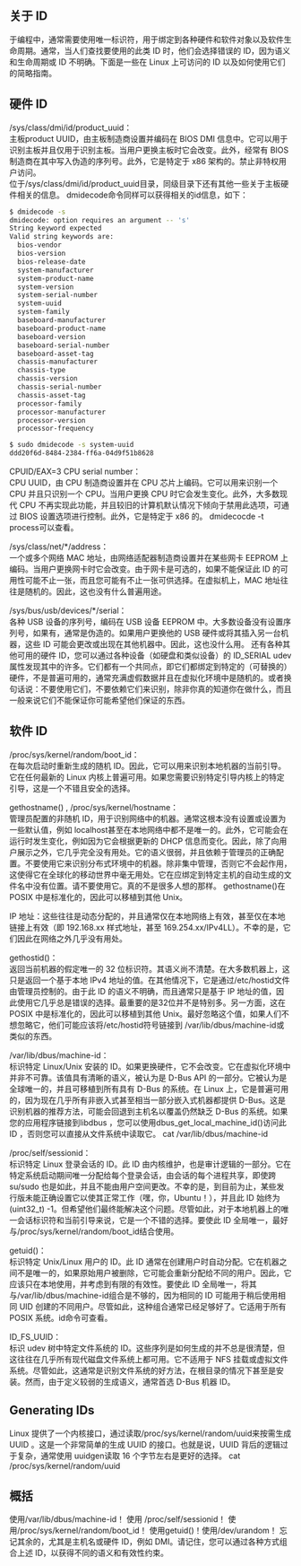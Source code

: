 ## 关于 ID

于编程中，通常需要使用唯一标识符，用于绑定到各种硬件和软件对象以及软件生命周期。通常，当人们查找要使用的此类 ID 时，他们会选择错误的 ID，因为语义和生命周期或 ID 不明确。下面是一些在 Linux 上可访问的 ID 以及如何使用它们的简略指南。

## 硬件 ID

/sys/class/dmi/id/product_uuid：  
主板product UUID，由主板制造商设置并编码在 BIOS DMI 信息中。它可以用于识别主板并且仅用于识别主板。当用户更换主板时它会改变。此外，经常有 BIOS 制造商在其中写入伪造的序列号。此外，它是特定于 x86 架构的。禁止非特权用户访问。  
位于/sys/class/dmi/id/product_uuid目录，同级目录下还有其他一些关于主板硬件相关的信息。
dmidecode命令同样可以获得相关的id信息，如下：
```bash
$ dmidecode -s
dmidecode: option requires an argument -- 's'
String keyword expected
Valid string keywords are:
  bios-vendor
  bios-version
  bios-release-date
  system-manufacturer
  system-product-name
  system-version
  system-serial-number
  system-uuid
  system-family
  baseboard-manufacturer
  baseboard-product-name
  baseboard-version
  baseboard-serial-number
  baseboard-asset-tag
  chassis-manufacturer
  chassis-type
  chassis-version
  chassis-serial-number
  chassis-asset-tag
  processor-family
  processor-manufacturer
  processor-version
  processor-frequency

$ sudo dmidecode -s system-uuid
ddd20f6d-8484-2384-ff6a-04d9f51b8628
```

CPUID/EAX=3 CPU serial number：  
CPU UUID，由 CPU 制造商设置并在 CPU 芯片上编码。它可以用来识别一个 CPU 并且只识别一个 CPU。当用户更换 CPU 时它会发生变化。此外，大多数现代 CPU 不再实现此功能，并且较旧的计算机默认情况下倾向于禁用此选项，可通过 BIOS 设置选项进行控制。此外，它是特定于 x86 的。
dmidecocde -t process可以查看。

/sys/class/net/*/address：  
一个或多个网络 MAC 地址，由网络适配器制造商设置并在某些网卡 EEPROM 上编码。当用户更换网卡时它会改变。由于网卡是可选的，如果不能保证此 ID 的可用性可能不止一张，而且您可能有不止一张可供选择。在虚拟机上，MAC 地址往往是随机的。因此，这也没有什么普遍用途。

/sys/bus/usb/devices/*/serial：  
各种 USB 设备的序列号，编码在 USB 设备 EEPROM 中。大多数设备没有设置序列号，如果有，通常是伪造的。如果用户更换他的 USB 硬件或将其插入另一台机器，这些 ID 可能会更改或出现在其他机器中。因此，这也没什么用。
还有各种其他可用的硬件 ID，您可以通过各种设备（如硬盘和类似设备）的 ID_SERIAL udev 属性发现其中的许多。它们都有一个共同点，即它们都绑定到特定的（可替换的）硬件，不是普遍可用的，通常充满虚假数据并且在虚拟化环境中是随机的。或者换句话说：不要使用它们，不要依赖它们来识别，除非你真的知道你在做什么，而且一般来说它们不能保证你可能希望他们保证的东西。

## 软件 ID

/proc/sys/kernel/random/boot_id：  
在每次启动时重新生成的随机 ID。因此，它可以用来识别本地机器的当前引导。它在任何最新的 Linux 内核上普遍可用。如果您需要识别特定引导内核上的特定引导，这是一个不错且安全的选择。

gethostname() , /proc/sys/kernel/hostname：  
管理员配置的非随机 ID，用于识别网络中的机器。通常这根本没有设置或设置为一些默认值，例如 localhost甚至在本地网络中都不是唯一的。此外，它可能会在运行时发生变化，例如因为它会根据更新的 DHCP 信息而变化。因此，除了向用户展示之外，它几乎完全没有用处。它的语义很弱，并且依赖于管理员的正确配置。不要使用它来识别分布式环境中的机器。除非集中管理，否则它不会起作用，这使得它在全球化的移动世界中毫无用处。它在应绑定到特定主机的自动生成的文件名中没有位置。请不要使用它。真的不是很多人想的那样。 gethostname()在 POSIX 中是标准化的，因此可以移植到其他 Unix。

IP 地址：这些往往是动态分配的，并且通常仅在本地网络上有效，甚至仅在本地链接上有效（即 192.168.xx 样式地址，甚至 169.254.xx/IPv4LL）。不幸的是，它们因此在网络之外几乎没有用处。

gethostid()：  
返回当前机器的假定唯一的 32 位标识符。其语义尚不清楚。在大多数机器上，这只是返回一个基于本地 IPv4 地址的值。在其他情况下，它是通过/etc/hostid文件由管理员控制的。由于此 ID 的语义不明确，而且通常只是基于 IP 地址的值，因此使用它几乎总是错误的选择。最重要的是32位并不是特别多。另一方面，这在 POSIX 中是标准化的，因此可以移植到其他 Unix。最好忽略这个值，如果人们不想忽略它，他们可能应该将/etc/hostid符号链接到 /var/lib/dbus/machine-id或类似的东西。

/var/lib/dbus/machine-id：  
标识特定 Linux/Unix 安装的 ID。如果更换硬件，它不会改变。它在虚拟化环境中并非不可靠。该值具有清晰的语义，被认为是 D-Bus API 的一部分。它被认为是全球唯一的，并且可移植到所有具有 D-Bus 的系统。在 Linux 上，它是普遍可用的，因为现在几乎所有非嵌入式甚至相当一部分嵌入式机器都提供 D-Bus。这是识别机器的推荐方法，可能会回退到主机名以覆盖仍然缺乏 D-Bus 的系统。如果您的应用程序链接到libdbus ，您可以使用dbus_get_local_machine_id()访问此 ID ，否则您可以直接从文件系统中读取它。
cat /var/lib/dbus/machine-id

/proc/self/sessionid：  
标识特定 Linux 登录会话的 ID。此 ID 由内核维护，也是审计逻辑的一部分。它在特定系统启动期间唯一分配给每个登录会话，由会话的每个进程共享，即使跨 su/sudo 也是如此，并且不能由用户空间更改。不幸的是，到目前为止，某些发行版未能正确设置它以使其正常工作（嘿，你，Ubuntu！），并且此 ID 始终为 (uint32_t) -1。但希望他们最终能解决这个问题。尽管如此，对于本地机器上的唯一会话标识符和当前引导来说，它是一个不错的选择。要使此 ID 全局唯一，最好与/proc/sys/kernel/random/boot_id结合使用。

getuid()：  
标识特定 Unix/Linux 用户的 ID。此 ID 通常在创建用户时自动分配。它在机器之间不是唯一的，如果原始用户被删除，它可能会重新分配给不同的用户。因此，它应该只在本地使用，并考虑到有限的有效性。要使此 ID 全局唯一，将其与/var/lib/dbus/machine-id组合是不够的，因为相同的 ID 可能用于稍后使用相同 UID 创建的不同用户。尽管如此，这种组合通常已经足够好了。它适用于所有 POSIX 系统。id命令可查看。

ID_FS_UUID：  
标识 udev 树中特定文件系统的 ID。这些序列是如何生成的并不总是很清楚，但这往往在几乎所有现代磁盘文件系统上都可用。它不适用于 NFS 挂载或虚拟文件系统。尽管如此，这通常是识别文件系统的好方法，在根目录的情况下甚至是安装。然而，由于定义较弱的生成语义，通常首选 D-Bus 机器 ID。


## Generating IDs
Linux 提供了一个内核接口，通过读取/proc/sys/kernel/random/uuid来按需生成 UUID 。这是一个非常简单的生成 UUID 的接口。也就是说，UUID 背后的逻辑过于复杂，通常使用 uuidgen读取 16 个字节左右是更好的选择。
cat /proc/sys/kernel/random/uuid

## 概括
使用/var/lib/dbus/machine-id！
使用 /proc/self/sessionid！
使用/proc/sys/kernel/random/boot_id！
使用getuid()！使用/dev/urandom！
忘记其余的，尤其是主机名或硬件 ID，例如 DMI。请记住，您可以通过各种方式组合上述 ID，以获得不同的语义和有效性约束。